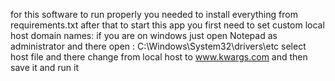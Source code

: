  for this software to run properly you needed to install everything from requirements.txt
 after that to start this app you first need to set custom local host domain names:
 if you are on windows just open Notepad as administrator and there open : C:\Windows\System32\drivers\etc
 select host file and there change from local host to www.kwargs.com
 and then save it and run it
